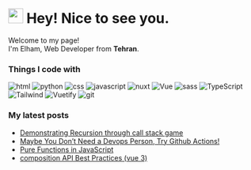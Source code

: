 <h1><img src="https://emojis.slackmojis.com/emojis/images/1531849430/4246/blob-sunglasses.gif?1531849430" width="30"/> Hey! Nice to see you.</h1>


<p>Welcome to my page! </br> I'm Elham, Web Developer from <b>Tehran</b>.</p>
<h3>Things I code with</h3>
<p>
  <img alt="html" src="https://img.shields.io/badge/HTML5-E34F26?style=for-the-badge&logo=html5&logoColor=white" />
  <img alt="python" src="https://img.shields.io/badge/Python-3776AB?style=for-the-badge&logo=python&logoColor=white" />
  <img alt="css" src="https://img.shields.io/badge/CSS3-1572B6?style=for-the-badge&logo=css3&logoColor=white" />
  <img alt="javascript" src="https://img.shields.io/badge/JavaScript-F7DF1E?style=for-the-badge&logo=javascript&logoColor=black" />
  <img alt="nuxt" src="https://img.shields.io/badge/Nuxt-002E3B?style=for-the-badge&logo=nuxtdotjs&logoColor=#00DC82" />
  <img alt="Vue" src="https://img.shields.io/badge/Vue.js-35495E?style=for-the-badge&logo=vuedotjs&logoColor=4FC08D" />
  <img alt="sass" src="https://img.shields.io/badge/SASS-hotpink.svg?style=for-the-badge&logo=SASS&logoColor=white" />
  <img alt="TypeScript" src="https://img.shields.io/badge/typescript-%23007ACC.svg?style=for-the-badge&logo=typescript&logoColor=white" />
  <img alt="Tailwind" src="https://img.shields.io/badge/Tailwind_CSS-38B2AC?style=for-the-badge&logo=tailwind-css&logoColor=white" />
  <img alt="Vuetify" src="https://img.shields.io/badge/Vuetify-1867C0?style=for-the-badge&logo=vuetify&logoColor=white" />
  <img alt="git" src="https://img.shields.io/badge/git-%23F05033.svg?style=for-the-badge&logo=git&logoColor=white" />
</p>
<h3>My latest posts</h3>
<ul>
  <li>
    <a href="https://medium.com/@elhammth/demonstrating-recursion-through-call-stack-game-c46db38cd4c0">Demonstrating Recursion through call stack game</a>
  </li>
  <li>
    <a href="https://medium.com/@elhammth/maybe-you-dont-need-a-devops-person-try-github-actions-f8d5a3a0e574">Maybe You Don’t Need a Devops Person, Try Github Actions!</a>
  </li>
  <li>
    <a href="https://medium.com/@elhammth/pure-functions-in-javascript-6fa872af5f8b">Pure Functions in JavaScript
</a>
  </li>
    <li>
    <a href="https://medium.com/@elhammth/composition-api-best-practices-vue-3-e92ac11c9c22">composition API Best Practices (vue 3)
</a>
  </li>
</ul>
